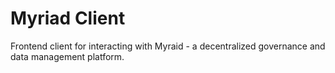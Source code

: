 # Myriad Client
Frontend client for interacting with Myraid - a decentralized governance and data management platform.
